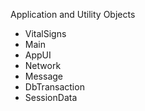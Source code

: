 Application and Utility Objects

- VitalSigns
- Main
- AppUI
- Network
- Message
- DbTransaction
- SessionData